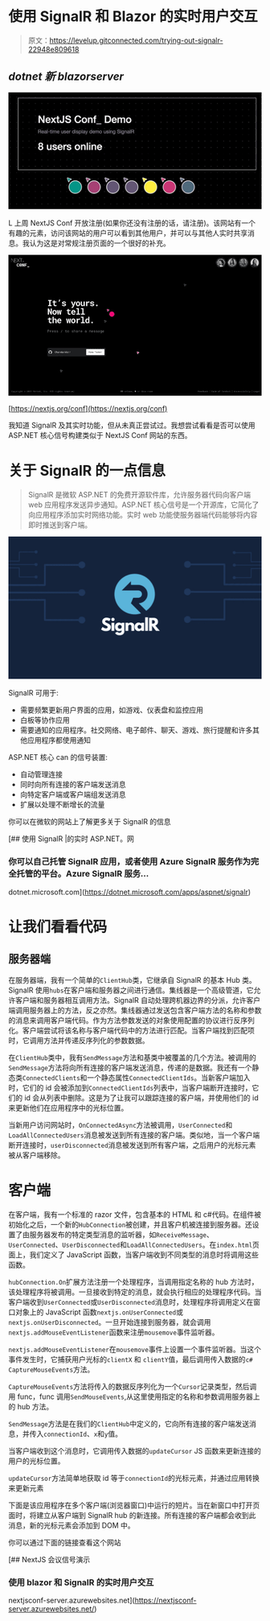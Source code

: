 # 使用 SignalR 和 Blazor 的实时用户交互

> 原文：<https://levelup.gitconnected.com/trying-out-signalr-22948e809618>

## *dotnet 新 blazorserver*

![](img/e1712158e6b028764b320fd249911cdc.png)

L 上周 NextJS Conf 开放注册(如果你还没有注册的话，请注册)。该网站有一个有趣的元素，访问该网站的用户可以看到其他用户，并可以与其他人实时共享消息。我认为这是对常规注册页面的一个很好的补充。

![](img/0b613e4f28bd94f9bc59e44d7052a854.png)

[https://nextjs.org/conf](https://nextjs.org/conf)

我知道 SignalR 及其实时功能，但从未真正尝试过。我想尝试看看是否可以使用 ASP.NET 核心信号构建类似于 NextJS Conf 网站的东西。

# 关于 SignalR 的一点信息

> SignalR 是微软 ASP.NET 的免费开源软件库，允许服务器代码向客户端 web 应用程序发送异步通知。ASP.NET 核心信号是一个开源库，它简化了向应用程序添加实时网络功能。实时 web 功能使服务器端代码能够将内容即时推送到客户端。

![](img/ef72acb8776056fc591a5e5b0d0fdd28.png)

SignalR 可用于:

*   需要频繁更新用户界面的应用，如游戏、仪表盘和监控应用
*   白板等协作应用
*   需要通知的应用程序。社交网络、电子邮件、聊天、游戏、旅行提醒和许多其他应用程序都使用通知

ASP.NET 核心 can 的信号装置:

*   自动管理连接
*   同时向所有连接的客户端发送消息
*   向特定客户端或客户端组发送消息
*   扩展以处理不断增长的流量

你可以在微软的网站上了解更多关于 SignalR 的信息

[](https://dotnet.microsoft.com/apps/aspnet/signalr) [## 使用 SignalR |的实时 ASP.NET。网

### 你可以自己托管 SignalR 应用，或者使用 Azure SignalR 服务作为完全托管的平台。Azure SignalR 服务…

dotnet.microsoft.com](https://dotnet.microsoft.com/apps/aspnet/signalr) 

# 让我们看看代码

## 服务器端

在服务器端，我有一个简单的`ClientHub`类，它继承自 SignalR 的基本 Hub 类。SignalR 使用`hubs`在客户端和服务器之间进行通信。集线器是一个高级管道，它允许客户端和服务器相互调用方法。SignalR 自动处理跨机器边界的分派，允许客户端调用服务器上的方法，反之亦然。集线器通过发送包含客户端方法的名称和参数的消息来调用客户端代码。作为方法参数发送的对象使用配置的协议进行反序列化。客户端尝试将该名称与客户端代码中的方法进行匹配。当客户端找到匹配项时，它调用方法并传递反序列化的参数数据。

在`ClientHub`类中，我有`SendMessage`方法和基类中被覆盖的几个方法。被调用的`SendMessage`方法将向所有连接的客户端发送消息，传递的是数据。我还有一个静态类`ConnectedClients`和一个静态属性`ConnectedClientIds`。当新客户端加入时，它们的 id 会被添加到`ConnectedClientIds`列表中，当客户端断开连接时，它们的 id 会从列表中删除。这是为了让我可以跟踪连接的客户端，并使用他们的 id 来更新他们在应用程序中的光标位置。

当新用户访问网站时，`OnConnectedAsync`方法被调用，`UserConnected`和`LoadAllConnectedUsers`消息被发送到所有连接的客户端。类似地，当一个客户端断开连接时，`userDisconnected`消息被发送到所有客户端，之后用户的光标元素被从客户端移除。

# 客户端

在客户端，我有一个标准的 razor 文件，包含基本的 HTML 和 c#代码。在组件被初始化之后，一个新的`HubConnection`被创建，并且客户机被连接到服务器。还设置了由服务器发布的特定类型消息的监听器，如`ReceiveMessage`、`UserConnected`、`UserDisconnected`和`LoadAllConnectedUsers`。在`index.html`页面上，我们定义了 JavaScript 函数，当客户端收到不同类型的消息时将调用这些函数。

`hubConnection.On`扩展方法注册一个处理程序，当调用指定名称的 hub 方法时，该处理程序将被调用。一旦接收到特定的消息，就会执行相应的处理程序代码。当客户端收到`UserConnected`或`UserDisconnected`消息时，处理程序将调用定义在窗口对象上的 JavaScript 函数`nextjs.onUserConnected`或`nextjs.onUserDisconnected`。一旦开始连接到服务器，就会调用`nextjs.addMouseEventListener`函数来注册`mousemove`事件监听器。

`nextjs.addMouseEventListener`在`mousemove`事件上设置一个事件监听器。当这个事件发生时，它捕获用户光标的`clientX` 和 `clientY`值，最后调用传入数据的`c#` `CaptureMouseEvents`方法。

`CaptureMouseEvents`方法将传入的数据反序列化为一个`Cursor`记录类型，然后调用 func，func 调用`SendMouseEvents`,从这里使用指定的名称和参数调用服务器上的 hub 方法。

`SendMessage`方法是在我们的`ClientHub`中定义的，它向所有连接的客户端发送消息，并传入`connectionId`、`x`和`y`值。

当客户端收到这个消息时，它调用传入数据的`updateCursor` JS 函数来更新连接的用户的光标位置。

`updateCursor`方法简单地获取 id 等于`connectionId`的光标元素，并通过应用转换来更新元素

下面是该应用程序在多个客户端(浏览器窗口)中运行的短片。当在新窗口中打开页面时，将建立从客户端到 SignalR hub 的新连接。所有连接的客户端都会收到此消息，新的光标元素会添加到 DOM 中。

你可以通过下面的链接查看这个网站

[](https://nextjsconf-server.azurewebsites.net/) [## NextJS 会议信号演示

### 使用 blazor 和 SignalR 的实时用户交互

nextjsconf-server.azurewebsites.net](https://nextjsconf-server.azurewebsites.net/)